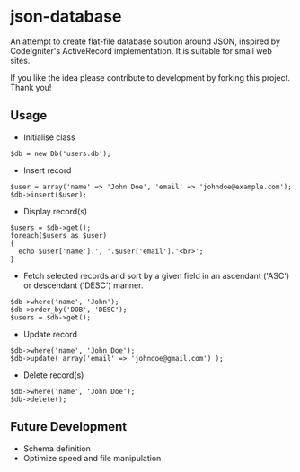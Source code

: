 # json-database
An attempt to create flat-file database solution around JSON, inspired by CodeIgniter's ActiveRecord implementation. It is suitable for small web sites.

If you like the idea please contribute to development by forking this project.
Thank you!

Usage
--------------------------------------

+ Initialise class

``` 
$db = new Db('users.db');
```

+ Insert record
```
$user = array('name' => 'John Doe', 'email' => 'johndoe@example.com');
$db->insert($user);
```

+ Display record(s)
```
$users = $db->get();
foreach($users as $user)
{
  echo $user['name'].', '.$user['email'].'<br>';
}
```
+ Fetch selected records and sort by a given field in an ascendant ('ASC') or descendant ('DESC') manner.
```
$db->where('name', 'John');
$db->order_by('DOB', 'DESC');
$users = $db->get();
```
+ Update record
```
$db->where('name', 'John Doe');
$db->update( array('email' => 'johndoe@gmail.com') );
```
+ Delete record(s)
```
$db->where('name', 'John Doe');
$db->delete();
```

Future Development
--------------------------------------
+ Schema definition
+ Optimize speed and file manipulation
